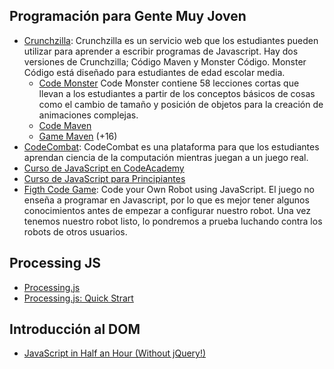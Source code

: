 ## Programación para Gente Muy Joven


* [Crunchzilla](http://www.crunchzilla.com/):
  Crunchzilla es un servicio web que los estudiantes pueden utilizar
  para aprender a escribir programas de Javascript. Hay dos versiones
  de Crunchzilla; Código Maven y Monster Código. Monster Código está
  diseñado para estudiantes de edad escolar media.
  - [Code Monster](http://www.crunchzilla.com/code-monster)
    Code Monster  contiene 58 lecciones cortas que llevan a los estudiantes a partir de los conceptos básicos de cosas como el cambio de tamaño y posición de objetos para la creación de animaciones complejas.
  - [Code Maven](http://www.crunchzilla.com/code-maven)
  - [Game Maven](http://www.crunchzilla.com/game-maven) (+16)
* [CodeCombat](https://codecombat.com): CodeCombat es una plataforma para que los estudiantes aprendan ciencia de la computación mientras juegan a un juego real.
* [Curso de JavaScript en CodeAcademy](https://www.codecademy.com/es/tracks/javascript-traduccion-al-espanol-america-latina-clone)
* [Curso de JavaScript para Principiantes](https://www.youtube.com/results?sp=SBTqAwA%253D&q=javascript+para+principiantes)
* [Figth Code Game](http://beta.fightcodegame.com/): Code your Own Robot using JavaScript. El juego no enseña a programar en Javascript, por lo que es mejor tener algunos conocimientos antes de empezar a configurar nuestro robot. Una vez tenemos nuestro robot listo, lo pondremos a prueba luchando contra los robots de otros usuarios.
<!-- * Introducción a la Estadistica: [Data Maven](http://www.crunchzilla.com/data-maven) -->

##  Processing JS

* [Processing.js](http://processingjs.org/)
* [Processing.js: Quick Strart](http://processingjs.org/articles/jsQuickStart.html#quickstart)

## Introducción al DOM

* [JavaScript in Half an Hour (Without jQuery!)](https://youtu.be/zPHerhks2Vg)
